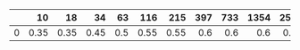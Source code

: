 |    |   10 |   18 |   34 |   63 |   116 |   215 |   397 |   733 |   1354 |   2500 |
|---:|-----:|-----:|-----:|-----:|------:|------:|------:|------:|-------:|-------:|
|  0 | 0.35 | 0.35 | 0.45 |  0.5 |  0.55 |  0.55 |   0.6 |   0.6 |    0.6 |   0.65 |